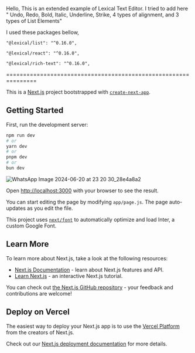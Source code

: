Hello,
This is an extended example of Lexical Text Editor.
I tried to add here " Undo, Redo, Bold, Italic, Underline, Strike, 4 types of alignment, and 3 types of List Elements"

I used these packages bellow,

    "@lexical/list": "^0.16.0",
    
    "@lexical/react": "^0.16.0",
    
    "@lexical/rich-text": "^0.16.0",
    
 

===============================================================


This is a [Next.js](https://nextjs.org/) project bootstrapped with [`create-next-app`](https://github.com/vercel/next.js/tree/canary/packages/create-next-app).

## Getting Started

First, run the development server:

```bash
npm run dev
# or
yarn dev
# or
pnpm dev
# or
bun dev
```
![WhatsApp Image 2024-06-20 at 23 20 30_28e4a8a2](https://github.com/shraiyan47/lexical-text-editor/assets/44424318/02cca88c-82d2-4844-8e3e-1eca8d80d79e)

Open [http://localhost:3000](http://localhost:3000) with your browser to see the result.

You can start editing the page by modifying `app/page.js`. The page auto-updates as you edit the file.

This project uses [`next/font`](https://nextjs.org/docs/basic-features/font-optimization) to automatically optimize and load Inter, a custom Google Font.

## Learn More

To learn more about Next.js, take a look at the following resources:

- [Next.js Documentation](https://nextjs.org/docs) - learn about Next.js features and API.
- [Learn Next.js](https://nextjs.org/learn) - an interactive Next.js tutorial.

You can check out [the Next.js GitHub repository](https://github.com/vercel/next.js/) - your feedback and contributions are welcome!

## Deploy on Vercel

The easiest way to deploy your Next.js app is to use the [Vercel Platform](https://vercel.com/new?utm_medium=default-template&filter=next.js&utm_source=create-next-app&utm_campaign=create-next-app-readme) from the creators of Next.js.

Check out our [Next.js deployment documentation](https://nextjs.org/docs/deployment) for more details.
